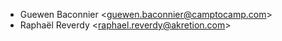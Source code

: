 - Guewen Baconnier \<guewen.baconnier@camptocamp.com\>
- Raphaël Reverdy \<raphael.reverdy@akretion.com\>
